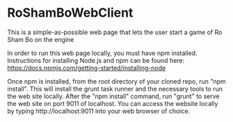 # RoShamBoWebClient
This is a simple-as-possible web page that lets the user start a game of Ro Sham Bo on the engine

In order to run this web page locally, you must have npm installed. Instructions for installing Node.js and npm can be found here:
https://docs.npmjs.com/getting-started/installing-node

Once npm is installed, from the root directory of your cloned repo, run "npm install".
This will install the grunt task runner and the necessary tools to run the web site locally. 
After the "npm install" command, run "grunt" to serve the web site on port 9011 of localhost. 
You can access the website locally by typing http://localhost:9011 into your web browser of choice.
